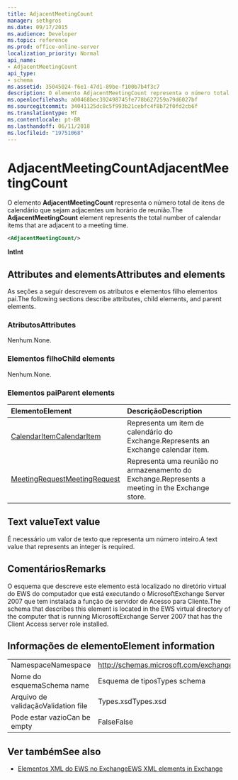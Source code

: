 ```yaml
---
title: AdjacentMeetingCount
manager: sethgros
ms.date: 09/17/2015
ms.audience: Developer
ms.topic: reference
ms.prod: office-online-server
localization_priority: Normal
api_name:
- AdjacentMeetingCount
api_type:
- schema
ms.assetid: 35045024-f6e1-47d1-89be-f100b7b4f3c7
description: O elemento AdjacentMeetingCount representa o número total de itens de calendário que sejam adjacentes um horário de reunião.
ms.openlocfilehash: a00468bec392498745fe778b627259a79d6027bf
ms.sourcegitcommit: 34041125dc8c5f993b21cebfc4f8b72f0fd2cb6f
ms.translationtype: MT
ms.contentlocale: pt-BR
ms.lasthandoff: 06/11/2018
ms.locfileid: "19751068"
---
```

# <a name="adjacentmeetingcount"></a><span data-ttu-id="95e79-103">AdjacentMeetingCount</span><span class="sxs-lookup"><span data-stu-id="95e79-103">AdjacentMeetingCount</span></span>

<span data-ttu-id="95e79-104">O elemento **AdjacentMeetingCount** representa o número total de itens de calendário que sejam adjacentes um horário de reunião.</span><span class="sxs-lookup"><span data-stu-id="95e79-104">The **AdjacentMeetingCount** element represents the total number of calendar items that are adjacent to a meeting time.</span></span> 
  
```xml
<AdjacentMeetingCount/>
```

 <span data-ttu-id="95e79-105">**Int**</span><span class="sxs-lookup"><span data-stu-id="95e79-105">**Int**</span></span>
## <a name="attributes-and-elements"></a><span data-ttu-id="95e79-106">Attributes and elements</span><span class="sxs-lookup"><span data-stu-id="95e79-106">Attributes and elements</span></span>

<span data-ttu-id="95e79-107">As seções a seguir descrevem os atributos e elementos filho elementos pai.</span><span class="sxs-lookup"><span data-stu-id="95e79-107">The following sections describe attributes, child elements, and parent elements.</span></span>
  
### <a name="attributes"></a><span data-ttu-id="95e79-108">Atributos</span><span class="sxs-lookup"><span data-stu-id="95e79-108">Attributes</span></span>

<span data-ttu-id="95e79-109">Nenhum.</span><span class="sxs-lookup"><span data-stu-id="95e79-109">None.</span></span>
  
### <a name="child-elements"></a><span data-ttu-id="95e79-110">Elementos filho</span><span class="sxs-lookup"><span data-stu-id="95e79-110">Child elements</span></span>

<span data-ttu-id="95e79-111">Nenhum.</span><span class="sxs-lookup"><span data-stu-id="95e79-111">None.</span></span>
  
### <a name="parent-elements"></a><span data-ttu-id="95e79-112">Elementos pai</span><span class="sxs-lookup"><span data-stu-id="95e79-112">Parent elements</span></span>

|<span data-ttu-id="95e79-113">**Elemento**</span><span class="sxs-lookup"><span data-stu-id="95e79-113">**Element**</span></span>|<span data-ttu-id="95e79-114">**Descrição**</span><span class="sxs-lookup"><span data-stu-id="95e79-114">**Description**</span></span>|
|:-----|:-----|
|[<span data-ttu-id="95e79-115">CalendarItem</span><span class="sxs-lookup"><span data-stu-id="95e79-115">CalendarItem</span></span>](calendaritem.md) <br/> |<span data-ttu-id="95e79-116">Representa um item de calendário do Exchange.</span><span class="sxs-lookup"><span data-stu-id="95e79-116">Represents an Exchange calendar item.</span></span>  <br/> |
|[<span data-ttu-id="95e79-117">MeetingRequest</span><span class="sxs-lookup"><span data-stu-id="95e79-117">MeetingRequest</span></span>](meetingrequest.md) <br/> |<span data-ttu-id="95e79-118">Representa uma reunião no armazenamento do Exchange.</span><span class="sxs-lookup"><span data-stu-id="95e79-118">Represents a meeting in the Exchange store.</span></span>  <br/> |
   
## <a name="text-value"></a><span data-ttu-id="95e79-119">Text value</span><span class="sxs-lookup"><span data-stu-id="95e79-119">Text value</span></span>

<span data-ttu-id="95e79-120">É necessário um valor de texto que representa um número inteiro.</span><span class="sxs-lookup"><span data-stu-id="95e79-120">A text value that represents an integer is required.</span></span>
  
## <a name="remarks"></a><span data-ttu-id="95e79-121">Comentários</span><span class="sxs-lookup"><span data-stu-id="95e79-121">Remarks</span></span>

<span data-ttu-id="95e79-122">O esquema que descreve este elemento está localizado no diretório virtual do EWS do computador que está executando o MicrosoftExchange Server 2007 que tem instalada a função de servidor de Acesso para Cliente.</span><span class="sxs-lookup"><span data-stu-id="95e79-122">The schema that describes this element is located in the EWS virtual directory of the computer that is running MicrosoftExchange Server 2007 that has the Client Access server role installed.</span></span>
  
## <a name="element-information"></a><span data-ttu-id="95e79-123">Informações de elemento</span><span class="sxs-lookup"><span data-stu-id="95e79-123">Element information</span></span>

|||
|:-----|:-----|
|<span data-ttu-id="95e79-124">Namespace</span><span class="sxs-lookup"><span data-stu-id="95e79-124">Namespace</span></span>  <br/> |http://schemas.microsoft.com/exchange/services/2006/types  <br/> |
|<span data-ttu-id="95e79-125">Nome do esquema</span><span class="sxs-lookup"><span data-stu-id="95e79-125">Schema name</span></span>  <br/> |<span data-ttu-id="95e79-126">Esquema de tipos</span><span class="sxs-lookup"><span data-stu-id="95e79-126">Types schema</span></span>  <br/> |
|<span data-ttu-id="95e79-127">Arquivo de validação</span><span class="sxs-lookup"><span data-stu-id="95e79-127">Validation file</span></span>  <br/> |<span data-ttu-id="95e79-128">Types.xsd</span><span class="sxs-lookup"><span data-stu-id="95e79-128">Types.xsd</span></span>  <br/> |
|<span data-ttu-id="95e79-129">Pode estar vazio</span><span class="sxs-lookup"><span data-stu-id="95e79-129">Can be empty</span></span>  <br/> |<span data-ttu-id="95e79-130">False</span><span class="sxs-lookup"><span data-stu-id="95e79-130">False</span></span>  <br/> |
   
## <a name="see-also"></a><span data-ttu-id="95e79-131">Ver também</span><span class="sxs-lookup"><span data-stu-id="95e79-131">See also</span></span>

- [<span data-ttu-id="95e79-132">Elementos XML do EWS no Exchange</span><span class="sxs-lookup"><span data-stu-id="95e79-132">EWS XML elements in Exchange</span></span>](ews-xml-elements-in-exchange.md)

